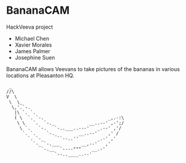BananaCAM
=========

HackVeeva project

* Michael Chen
* Xavier Morales
* James Palmer
* Josephine Suen

BananaCAM allows Veevans to take pictures of the bananas in various locations at Pleasanton HQ.

```
 _
//\
V  \
 \  \_
  \,'.`-.
   |\ `. `.       
   ( \  `. `-.                        _,.-:\
    \ \   `.  `-._             __..--' ,-';/
     \ `.   `-.   `-..___..---'   _.--' ,'/
      `. `.    `-._        __..--'    ,' /
        `. `-_     ``--..''       _.-' ,'
          `-_ `-.___        __,--'   ,'
             `-.__  `----"""    __.-'
                  `--..____..--'
```
